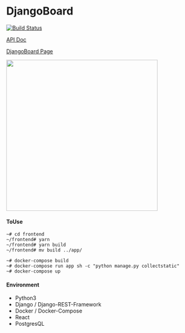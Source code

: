# DjangoBoard

[![Build Status](https://travis-ci.org/joojaeyoon/DjangoBoard.svg?branch=master)](https://travis-ci.org/joojaeyoon/DjangoBoard)

[API Doc](api_doc.md)

<a href="http://15.164.20.194/board">DjangoBoard Page</a>

<img src="https://joojaeyoon.github.io/assets/board.png" width="400"/>

#### ToUse

```
~# cd frontend
~/frontend# yarn
~/frontend# yarn build
~/frontend# mv build ../app/

~# docker-compose build
~# docker-compose run app sh -c "python manage.py collectstatic"
~# docker-compose up
```

#### Environment

- Python3
- Django / Django-REST-Framework
- Docker / Docker-Compose
- React
- PostgresQL
